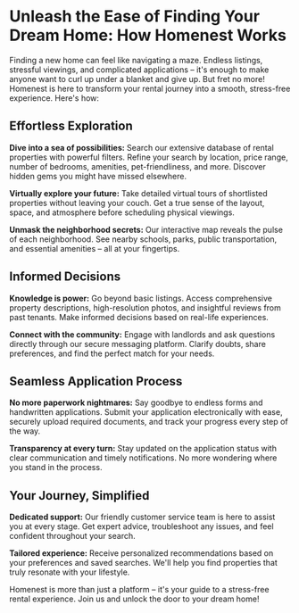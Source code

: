 
# Unleash the Ease of Finding Your Dream Home: How Homenest Works
Finding a new home can feel like navigating a maze. Endless listings, stressful viewings, and complicated applications – it's enough to make anyone want to curl up under a blanket and give up. But fret no more! Homenest is here to transform your rental journey into a smooth, stress-free experience. Here's how:

## Effortless Exploration

**Dive into a sea of possibilities:** Search our extensive database of rental properties with powerful filters. Refine your search by location, price range, number of bedrooms, amenities, pet-friendliness, and more. Discover hidden gems you might have missed elsewhere.

**Virtually explore your future:** Take detailed virtual tours of shortlisted properties without leaving your couch. Get a true sense of the layout, space, and atmosphere before scheduling physical viewings.

**Unmask the neighborhood secrets:** Our interactive map reveals the pulse of each neighborhood. See nearby schools, parks, public transportation, and essential amenities – all at your fingertips.

## Informed Decisions

**Knowledge is power:** Go beyond basic listings. Access comprehensive property descriptions, high-resolution photos, and insightful reviews from past tenants. Make informed decisions based on real-life experiences.

**Connect with the community:** Engage with landlords and ask questions directly through our secure messaging platform. Clarify doubts, share preferences, and find the perfect match for your needs.

## Seamless Application Process

**No more paperwork nightmares:** Say goodbye to endless forms and handwritten applications. Submit your application electronically with ease, securely upload required documents, and track your progress every step of the way.

**Transparency at every turn:** Stay updated on the application status with clear communication and timely notifications. No more wondering where you stand in the process.

## Your Journey, Simplified

**Dedicated support:** Our friendly customer service team is here to assist you at every stage. Get expert advice, troubleshoot any issues, and feel confident throughout your search.

**Tailored experience:** Receive personalized recommendations based on your preferences and saved searches. We'll help you find properties that truly resonate with your lifestyle.

Homenest is more than just a platform – it's your guide to a stress-free rental experience. Join us and unlock the door to your dream home!